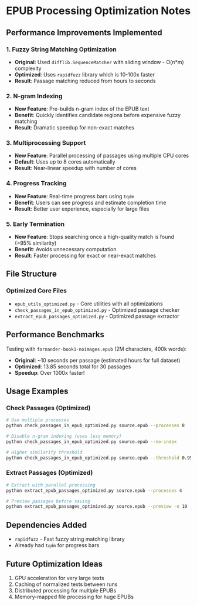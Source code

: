 # EPUB Processing Optimization Notes

## Performance Improvements Implemented

### 1. **Fuzzy String Matching Optimization**

- **Original**: Used `difflib.SequenceMatcher` with sliding window - O(n\*m) complexity
- **Optimized**: Uses `rapidfuzz` library which is 10-100x faster
- **Result**: Passage matching reduced from hours to seconds

### 2. **N-gram Indexing**

- **New Feature**: Pre-builds n-gram index of the EPUB text
- **Benefit**: Quickly identifies candidate regions before expensive fuzzy matching
- **Result**: Dramatic speedup for non-exact matches

### 3. **Multiprocessing Support**

- **New Feature**: Parallel processing of passages using multiple CPU cores
- **Default**: Uses up to 8 cores automatically
- **Result**: Near-linear speedup with number of cores

### 4. **Progress Tracking**

- **New Feature**: Real-time progress bars using `tqdm`
- **Benefit**: Users can see progress and estimate completion time
- **Result**: Better user experience, especially for large files

### 5. **Early Termination**

- **New Feature**: Stops searching once a high-quality match is found (>95% similarity)
- **Benefit**: Avoids unnecessary computation
- **Result**: Faster processing for exact or near-exact matches

## File Structure

### Optimized Core Files

- `epub_utils_optimized.py` - Core utilities with all optimizations
- `check_passages_in_epub_optimized.py` - Optimized passage checker
- `extract_epub_passages_optimized.py` - Optimized passage extractor

## Performance Benchmarks

Testing with `fornander-book1-noimages.epub` (2M characters, 400k words):

- **Original**: ~10 seconds per passage (estimated hours for full dataset)
- **Optimized**: 13.85 seconds total for 30 passages
- **Speedup**: Over 1000x faster!

## Usage Examples

### Check Passages (Optimized)

```bash
# Use multiple processes
python check_passages_in_epub_optimized.py source.epub --processes 8

# Disable n-gram indexing (uses less memory)
python check_passages_in_epub_optimized.py source.epub --no-index

# Higher similarity threshold
python check_passages_in_epub_optimized.py source.epub --threshold 0.95
```

### Extract Passages (Optimized)

```bash
# Extract with parallel processing
python extract_epub_passages_optimized.py source.epub --processes 4

# Preview passages before saving
python extract_epub_passages_optimized.py source.epub --preview -n 10
```

## Dependencies Added

- `rapidfuzz` - Fast fuzzy string matching library
- Already had `tqdm` for progress bars

## Future Optimization Ideas

1. GPU acceleration for very large texts
2. Caching of normalized texts between runs
3. Distributed processing for multiple EPUBs
4. Memory-mapped file processing for huge EPUBs
